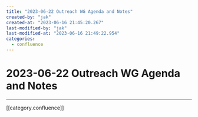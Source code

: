 ```yaml
---
title: "2023-06-22 Outreach WG Agenda and Notes"
created-by: "jak"
created-at: "2023-06-16 21:45:20.267"
last-modified-by: "jak"
last-modified-at: "2023-06-16 21:49:22.954"
categories:
  - confluence
---
```


# 2023-06-22 Outreach WG Agenda and Notes


---

[[category.confluence]]
